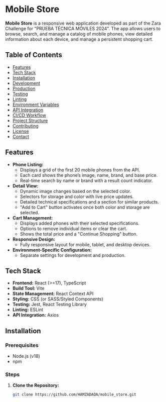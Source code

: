 # Mobile Store

**Mobile Store** is a responsive web application developed as part of the Zara Challenge for "PRUEBA TÉCNICA MÓVILES 2024". The app allows users to browse, search, and manage a catalog of mobile phones, view detailed information about each device, and manage a persistent shopping cart.

## Table of Contents

- [Features](#features)
- [Tech Stack](#tech-stack)
- [Installation](#installation)
- [Development](#development)
- [Production](#production)
- [Testing](#testing)
- [Linting](#linting)
- [Environment Variables](#environment-variables)
- [API Integration](#api-integration)
- [CI/CD Workflow](#cicd-workflow)
- [Project Structure](#project-structure)
- [Contributing](#contributing)
- [License](#license)
- [Contact](#contact)

## Features

- **Phone Listing:**
  - Displays a grid of the first 20 mobile phones from the API.
  - Each card shows the phone’s image, name, brand, and base price.
  - Real-time search by name or brand with a result count indicator.
- **Detail View:**
  - Dynamic image changes based on the selected color.
  - Selectors for storage and color with live price updates.
  - Detailed technical specifications and a section for similar products.
  - "Add to Cart" button activates once both color and storage are selected.
- **Cart Management:**
  - Displays added phones with their selected specifications.
  - Options to remove individual items or clear the cart.
  - Shows the total price and a "Continue Shopping" button.
- **Responsive Design:**
  - Fully responsive layout for mobile, tablet, and desktop devices.
- **Environment-Specific Configuration:**
  - Separate settings for development and production.

## Tech Stack

- **Frontend:** React (>=17), TypeScript
- **Build Tool:** Vite
- **State Management:** React Context API
- **Styling:** CSS (or SASS/Styled Components)
- **Testing:** Jest, React Testing Library
- **Linting:** ESLint
- **API Integration:** Axios

## Installation

### Prerequisites

- Node.js (v18)
- npm

### Steps

1. **Clone the Repository:**

   ```bash
   git clone https://github.com/HAMZADAQA/mobile_store.git
   ```
